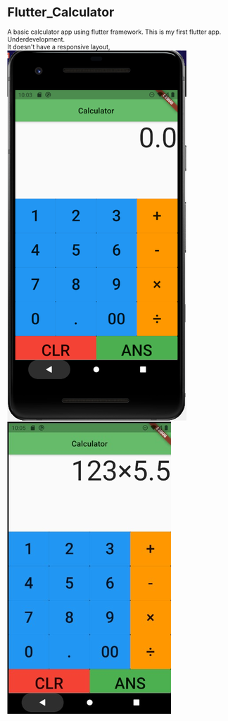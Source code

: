 # Flutter_Calculator
A basic calculator app using flutter framework.
This is my first flutter app.</br> 
Underdevelopment.</br>
It doesn't have a responsive layout,</br>
<img src="./img/app.png"/>
<img src="./img/app1.jpg"/>
